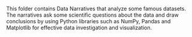 This folder contains Data Narratives that analyze some famous datasets. The narratives ask some scientific questions about the data and draw conclusions by using Python libraries such as NumPy, Pandas and Matplotlib for effective data investigation and visualization.
